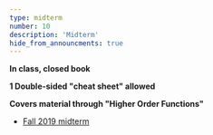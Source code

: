 ```yaml
---
type: midterm
number: 10
description: 'Midterm'
hide_from_announcments: true
---
```

**In class, closed book** 

**1 Double-sided "cheat sheet" allowed**

**Covers material through "Higher Order Functions"**

* [Fall 2019 midterm](/static_files/materials/midterm-fall19.pdf)
